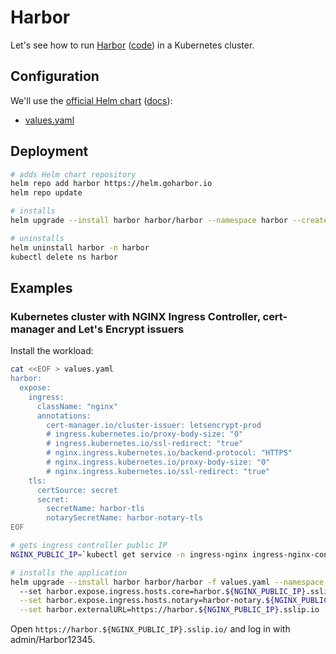 # Harbor

Let's see how to run [Harbor](https://goharbor.io/) ([code](https://github.com/goharbor/harbor)) in a Kubernetes cluster.

## Configuration

We'll use the [official Helm chart](https://github.com/goharbor/harbor-helm) ([docs]((https://goharbor.io/docs/2.6.0/install-config/harbor-ha-helm/))):

- [values.yaml](https://github.com/goharbor/harbor-helm/blob/master/values.yaml)

## Deployment

```bash
# adds Helm chart repository
helm repo add harbor https://helm.goharbor.io
helm repo update

# installs
helm upgrade --install harbor harbor/harbor --namespace harbor --create-namespace

# uninstalls
helm uninstall harbor -n harbor
kubectl delete ns harbor
```

## Examples

### Kubernetes cluster with NGINX Ingress Controller, cert-manager and Let's Encrypt issuers

Install the workload:

```bash
cat <<EOF > values.yaml
harbor:
  expose:
    ingress:
      className: "nginx"
      annotations:
        cert-manager.io/cluster-issuer: letsencrypt-prod
        # ingress.kubernetes.io/proxy-body-size: "0"
        # ingress.kubernetes.io/ssl-redirect: "true"
        # nginx.ingress.kubernetes.io/backend-protocol: "HTTPS"
        # nginx.ingress.kubernetes.io/proxy-body-size: "0"
        # nginx.ingress.kubernetes.io/ssl-redirect: "true"
    tls:
      certSource: secret
      secret:
        secretName: harbor-tls
        notarySecretName: harbor-notary-tls
EOF

# gets ingress controller public IP
NGINX_PUBLIC_IP=`kubectl get service -n ingress-nginx ingress-nginx-controller --output jsonpath='{.status.loadBalancer.ingress[0].ip}'`

# installs the application
helm upgrade --install harbor harbor/harbor -f values.yaml --namespace harbor --create-namespace
  --set harbor.expose.ingress.hosts.core=harbor.${NGINX_PUBLIC_IP}.sslip.io \
  --set harbor.expose.ingress.hosts.notary=harbor-notary.${NGINX_PUBLIC_IP}.sslip.io \
  --set harbor.externalURL=https://harbor.${NGINX_PUBLIC_IP}.sslip.io
```

Open `https://harbor.${NGINX_PUBLIC_IP}.sslip.io/` and log in with admin/Harbor12345.
